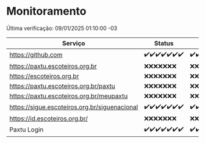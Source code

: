 # Monitoramento

Última verificação: 09/01/2025 01:10:00 -03

|Serviço|Status|Últimas 24h|
|---|---|---|
|https://github.com|<span title="2025-01-02: OK=23">✔️</span><span title="2025-01-03: OK=23">✔️</span><span title="2025-01-04: OK=23">✔️</span><span title="2025-01-05: OK=23">✔️</span><span title="2025-01-06: OK=23">✔️</span><span title="2025-01-07: OK=22">✔️</span><span title="2025-01-08: OK=3">✔️</span>|<span title="08/01/2025 01:10:00 -03 : 200">✔️</span><span title="08/01/2025 02:09:00 -03 : 200">✔️</span><span title="08/01/2025 03:12:00 -03 : 200">✔️</span><span title="08/01/2025 04:08:00 -03 : 200">✔️</span><span title="08/01/2025 05:11:00 -03 : 200">✔️</span><span title="08/01/2025 06:08:00 -03 : 200">✔️</span><span title="08/01/2025 07:09:00 -03 : 200">✔️</span><span title="08/01/2025 08:07:00 -03 : 200">✔️</span><span title="08/01/2025 09:15:00 -03 : 200">✔️</span><span title="08/01/2025 10:16:00 -03 : 200">✔️</span><span title="08/01/2025 11:08:00 -03 : 200">✔️</span><span title="08/01/2025 12:08:00 -03 : 200">✔️</span><span title="08/01/2025 13:10:00 -03 : 200">✔️</span><span title="08/01/2025 14:07:00 -03 : 200">✔️</span><span title="08/01/2025 15:11:00 -03 : 200">✔️</span><span title="08/01/2025 16:06:00 -03 : 200">✔️</span><span title="08/01/2025 17:09:00 -03 : 200">✔️</span><span title="08/01/2025 18:07:00 -03 : 200">✔️</span><span title="08/01/2025 19:07:00 -03 : 200">✔️</span><span title="08/01/2025 20:07:00 -03 : 200">✔️</span><span title="08/01/2025 21:40:00 -03 : 200">✔️</span><span title="08/01/2025 23:41:00 -03 : 200">✔️</span><span title="09/01/2025 00:30:00 -03 : 200">✔️</span><span title="09/01/2025 01:10:00 -03 : 200">✔️</span>|
|https://paxtu.escoteiros.org.br|<span title="2025-01-02: Falhas=23">❌</span><span title="2025-01-03: Falhas=23">❌</span><span title="2025-01-04: Falhas=23">❌</span><span title="2025-01-05: Falhas=23">❌</span><span title="2025-01-06: Falhas=23">❌</span><span title="2025-01-07: Falhas=22">❌</span><span title="2025-01-08: Falhas=3">❌</span>|<span title="08/01/2025 01:10:00 -03 : 403">❌</span><span title="08/01/2025 02:09:00 -03 : 403">❌</span><span title="08/01/2025 03:12:00 -03 : 403">❌</span><span title="08/01/2025 04:08:00 -03 : 403">❌</span><span title="08/01/2025 05:11:00 -03 : 403">❌</span><span title="08/01/2025 06:09:00 -03 : 403">❌</span><span title="08/01/2025 07:09:00 -03 : 403">❌</span><span title="08/01/2025 08:07:00 -03 : 403">❌</span><span title="08/01/2025 09:15:00 -03 : 403">❌</span><span title="08/01/2025 10:16:00 -03 : 403">❌</span><span title="08/01/2025 11:08:00 -03 : 403">❌</span><span title="08/01/2025 12:08:00 -03 : 403">❌</span><span title="08/01/2025 13:10:00 -03 : 403">❌</span><span title="08/01/2025 14:07:00 -03 : 403">❌</span><span title="08/01/2025 15:11:00 -03 : 403">❌</span><span title="08/01/2025 16:06:00 -03 : 403">❌</span><span title="08/01/2025 17:09:00 -03 : 403">❌</span><span title="08/01/2025 18:07:00 -03 : 403">❌</span><span title="08/01/2025 19:07:00 -03 : 403">❌</span><span title="08/01/2025 20:07:00 -03 : 403">❌</span><span title="08/01/2025 21:40:00 -03 : 403">❌</span><span title="08/01/2025 23:41:00 -03 : 403">❌</span><span title="09/01/2025 00:30:00 -03 : 403">❌</span><span title="09/01/2025 01:10:00 -03 : 403">❌</span>|
|https://escoteiros.org.br|<span title="2025-01-02: Falhas=23">❌</span><span title="2025-01-03: Falhas=23">❌</span><span title="2025-01-04: Falhas=23">❌</span><span title="2025-01-05: Falhas=23">❌</span><span title="2025-01-06: Falhas=23">❌</span><span title="2025-01-07: Falhas=22">❌</span><span title="2025-01-08: Falhas=3">❌</span>|<span title="08/01/2025 01:10:00 -03 : 403">❌</span><span title="08/01/2025 02:09:00 -03 : 403">❌</span><span title="08/01/2025 03:12:00 -03 : 403">❌</span><span title="08/01/2025 04:08:00 -03 : 403">❌</span><span title="08/01/2025 05:11:00 -03 : 403">❌</span><span title="08/01/2025 06:09:00 -03 : 403">❌</span><span title="08/01/2025 07:09:00 -03 : 403">❌</span><span title="08/01/2025 08:07:00 -03 : 403">❌</span><span title="08/01/2025 09:15:00 -03 : 403">❌</span><span title="08/01/2025 10:16:00 -03 : 403">❌</span><span title="08/01/2025 11:08:00 -03 : 403">❌</span><span title="08/01/2025 12:08:00 -03 : 403">❌</span><span title="08/01/2025 13:10:00 -03 : 403">❌</span><span title="08/01/2025 14:07:00 -03 : 403">❌</span><span title="08/01/2025 15:11:00 -03 : 403">❌</span><span title="08/01/2025 16:06:00 -03 : 403">❌</span><span title="08/01/2025 17:09:00 -03 : 403">❌</span><span title="08/01/2025 18:07:00 -03 : 403">❌</span><span title="08/01/2025 19:07:00 -03 : 403">❌</span><span title="08/01/2025 20:07:00 -03 : 403">❌</span><span title="08/01/2025 21:40:00 -03 : 403">❌</span><span title="08/01/2025 23:41:00 -03 : 403">❌</span><span title="09/01/2025 00:30:00 -03 : 403">❌</span><span title="09/01/2025 01:10:00 -03 : 403">❌</span>|
|https://paxtu.escoteiros.org.br/paxtu|<span title="2025-01-02: Falhas=23">❌</span><span title="2025-01-03: Falhas=23">❌</span><span title="2025-01-04: Falhas=23">❌</span><span title="2025-01-05: Falhas=23">❌</span><span title="2025-01-06: Falhas=23">❌</span><span title="2025-01-07: Falhas=22">❌</span><span title="2025-01-08: Falhas=3">❌</span>|<span title="08/01/2025 01:10:00 -03 : 403">❌</span><span title="08/01/2025 02:09:00 -03 : 403">❌</span><span title="08/01/2025 03:12:00 -03 : 403">❌</span><span title="08/01/2025 04:08:00 -03 : 403">❌</span><span title="08/01/2025 05:11:00 -03 : 403">❌</span><span title="08/01/2025 06:09:00 -03 : 403">❌</span><span title="08/01/2025 07:09:00 -03 : 403">❌</span><span title="08/01/2025 08:07:00 -03 : 403">❌</span><span title="08/01/2025 09:15:00 -03 : 403">❌</span><span title="08/01/2025 10:16:00 -03 : 403">❌</span><span title="08/01/2025 11:08:00 -03 : 403">❌</span><span title="08/01/2025 12:08:00 -03 : 403">❌</span><span title="08/01/2025 13:10:00 -03 : 403">❌</span><span title="08/01/2025 14:07:00 -03 : 403">❌</span><span title="08/01/2025 15:11:00 -03 : 403">❌</span><span title="08/01/2025 16:06:00 -03 : 403">❌</span><span title="08/01/2025 17:09:00 -03 : 403">❌</span><span title="08/01/2025 18:07:00 -03 : 403">❌</span><span title="08/01/2025 19:07:00 -03 : 403">❌</span><span title="08/01/2025 20:07:00 -03 : 403">❌</span><span title="08/01/2025 21:40:00 -03 : 403">❌</span><span title="08/01/2025 23:41:00 -03 : 403">❌</span><span title="09/01/2025 00:30:00 -03 : 403">❌</span><span title="09/01/2025 01:10:00 -03 : 403">❌</span>|
|https://paxtu.escoteiros.org.br/meupaxtu|<span title="2025-01-02: Falhas=23">❌</span><span title="2025-01-03: Falhas=23">❌</span><span title="2025-01-04: Falhas=23">❌</span><span title="2025-01-05: Falhas=23">❌</span><span title="2025-01-06: Falhas=23">❌</span><span title="2025-01-07: Falhas=22">❌</span><span title="2025-01-08: Falhas=3">❌</span>|<span title="08/01/2025 01:10:00 -03 : 403">❌</span><span title="08/01/2025 02:09:00 -03 : 403">❌</span><span title="08/01/2025 03:12:00 -03 : 403">❌</span><span title="08/01/2025 04:08:00 -03 : 403">❌</span><span title="08/01/2025 05:11:00 -03 : 403">❌</span><span title="08/01/2025 06:09:00 -03 : 403">❌</span><span title="08/01/2025 07:09:00 -03 : 403">❌</span><span title="08/01/2025 08:07:00 -03 : 403">❌</span><span title="08/01/2025 09:15:00 -03 : 403">❌</span><span title="08/01/2025 10:16:00 -03 : 403">❌</span><span title="08/01/2025 11:08:00 -03 : 403">❌</span><span title="08/01/2025 12:08:00 -03 : 403">❌</span><span title="08/01/2025 13:10:00 -03 : 403">❌</span><span title="08/01/2025 14:07:00 -03 : 403">❌</span><span title="08/01/2025 15:11:00 -03 : 403">❌</span><span title="08/01/2025 16:06:00 -03 : 403">❌</span><span title="08/01/2025 17:09:00 -03 : 403">❌</span><span title="08/01/2025 18:07:00 -03 : 403">❌</span><span title="08/01/2025 19:07:00 -03 : 403">❌</span><span title="08/01/2025 20:07:00 -03 : 403">❌</span><span title="08/01/2025 21:40:00 -03 : 403">❌</span><span title="08/01/2025 23:41:00 -03 : 403">❌</span><span title="09/01/2025 00:30:00 -03 : 403">❌</span><span title="09/01/2025 01:10:00 -03 : 403">❌</span>|
|https://sigue.escoteiros.org.br/siguenacional|<span title="2025-01-02: OK=23">✔️</span><span title="2025-01-03: OK=23">✔️</span><span title="2025-01-04: OK=23">✔️</span><span title="2025-01-05: OK=23">✔️</span><span title="2025-01-06: OK=23">✔️</span><span title="2025-01-07: OK=22">✔️</span><span title="2025-01-08: OK=3">✔️</span>|<span title="08/01/2025 01:10:00 -03 : 200">✔️</span><span title="08/01/2025 02:09:00 -03 : 200">✔️</span><span title="08/01/2025 03:12:00 -03 : 200">✔️</span><span title="08/01/2025 04:08:00 -03 : 200">✔️</span><span title="08/01/2025 05:11:00 -03 : 200">✔️</span><span title="08/01/2025 06:09:00 -03 : 200">✔️</span><span title="08/01/2025 07:09:00 -03 : 200">✔️</span><span title="08/01/2025 08:07:00 -03 : 200">✔️</span><span title="08/01/2025 09:15:00 -03 : 200">✔️</span><span title="08/01/2025 10:16:00 -03 : 200">✔️</span><span title="08/01/2025 11:08:00 -03 : 200">✔️</span><span title="08/01/2025 12:08:00 -03 : 200">✔️</span><span title="08/01/2025 13:10:00 -03 : 200">✔️</span><span title="08/01/2025 14:07:00 -03 : 200">✔️</span><span title="08/01/2025 15:11:00 -03 : 200">✔️</span><span title="08/01/2025 16:06:00 -03 : 200">✔️</span><span title="08/01/2025 17:09:00 -03 : 200">✔️</span><span title="08/01/2025 18:07:00 -03 : 200">✔️</span><span title="08/01/2025 19:07:00 -03 : 200">✔️</span><span title="08/01/2025 20:07:00 -03 : 200">✔️</span><span title="08/01/2025 21:40:00 -03 : 200">✔️</span><span title="08/01/2025 23:41:00 -03 : 200">✔️</span><span title="09/01/2025 00:30:00 -03 : 200">✔️</span><span title="09/01/2025 01:10:00 -03 : 200">✔️</span>|
|https://id.escoteiros.org.br/|<span title="2025-01-02: Falhas=23">❌</span><span title="2025-01-03: Falhas=23">❌</span><span title="2025-01-04: Falhas=23">❌</span><span title="2025-01-05: Falhas=23">❌</span><span title="2025-01-06: Falhas=23">❌</span><span title="2025-01-07: Falhas=22">❌</span><span title="2025-01-08: Falhas=3">❌</span>|<span title="08/01/2025 01:10:00 -03 : 403">❌</span><span title="08/01/2025 02:09:00 -03 : 403">❌</span><span title="08/01/2025 03:12:00 -03 : 403">❌</span><span title="08/01/2025 04:08:00 -03 : 403">❌</span><span title="08/01/2025 05:11:00 -03 : 403">❌</span><span title="08/01/2025 06:09:00 -03 : 403">❌</span><span title="08/01/2025 07:09:00 -03 : 403">❌</span><span title="08/01/2025 08:07:00 -03 : 403">❌</span><span title="08/01/2025 09:15:00 -03 : 403">❌</span><span title="08/01/2025 10:16:00 -03 : 403">❌</span><span title="08/01/2025 11:08:00 -03 : 403">❌</span><span title="08/01/2025 12:08:00 -03 : 403">❌</span><span title="08/01/2025 13:10:00 -03 : 403">❌</span><span title="08/01/2025 14:07:00 -03 : 403">❌</span><span title="08/01/2025 15:11:00 -03 : 403">❌</span><span title="08/01/2025 16:06:00 -03 : 403">❌</span><span title="08/01/2025 17:09:00 -03 : 403">❌</span><span title="08/01/2025 18:07:00 -03 : 403">❌</span><span title="08/01/2025 19:07:00 -03 : 403">❌</span><span title="08/01/2025 20:07:00 -03 : 403">❌</span><span title="08/01/2025 21:40:00 -03 : 403">❌</span><span title="08/01/2025 23:41:00 -03 : 403">❌</span><span title="09/01/2025 00:30:00 -03 : 403">❌</span><span title="09/01/2025 01:10:00 -03 : 403">❌</span>|
|Paxtu Login|<span title="2025-01-02: OK=23">✔️</span><span title="2025-01-03: OK=23">✔️</span><span title="2025-01-04: OK=23">✔️</span><span title="2025-01-05: OK=23">✔️</span><span title="2025-01-06: OK=23">✔️</span><span title="2025-01-07: OK=22">✔️</span><span title="2025-01-08: OK=3">✔️</span>|<span title="08/01/2025 01:10:00 -03 : 200">✔️</span><span title="08/01/2025 02:09:00 -03 : 200">✔️</span><span title="08/01/2025 03:12:00 -03 : 200">✔️</span><span title="08/01/2025 04:08:00 -03 : 200">✔️</span><span title="08/01/2025 05:11:00 -03 : 200">✔️</span><span title="08/01/2025 06:09:00 -03 : 200">✔️</span><span title="08/01/2025 07:09:00 -03 : 200">✔️</span><span title="08/01/2025 08:07:00 -03 : 200">✔️</span><span title="08/01/2025 09:15:00 -03 : 200">✔️</span><span title="08/01/2025 10:16:00 -03 : 200">✔️</span><span title="08/01/2025 11:08:00 -03 : 200">✔️</span><span title="08/01/2025 12:08:00 -03 : 200">✔️</span><span title="08/01/2025 13:10:00 -03 : 200">✔️</span><span title="08/01/2025 14:07:00 -03 : 200">✔️</span><span title="08/01/2025 15:11:00 -03 : 200">✔️</span><span title="08/01/2025 16:06:00 -03 : 200">✔️</span><span title="08/01/2025 17:09:00 -03 : 200">✔️</span><span title="08/01/2025 18:07:00 -03 : 200">✔️</span><span title="08/01/2025 19:07:00 -03 : 200">✔️</span><span title="08/01/2025 20:07:00 -03 : 200">✔️</span><span title="08/01/2025 21:40:00 -03 : 200">✔️</span><span title="08/01/2025 23:41:00 -03 : 200">✔️</span><span title="09/01/2025 00:30:00 -03 : 200">✔️</span><span title="09/01/2025 01:10:00 -03 : 200">✔️</span>|
